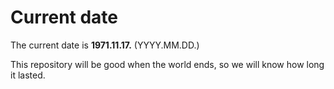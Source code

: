 # Current date

The current date is **1971.11.17.** (YYYY.MM.DD.)

This repository will be good when the world ends, so we will know how long it lasted.